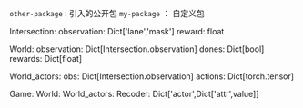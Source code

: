 `other-package` : 引入的公开包
`my-package` ： 自定义包

Intersection:
    observation: Dict['lane','mask']
    reward: float

World:
    observation: Dict[Intersection.observation]
    dones: Dict[bool]
    rewards: Dict[float]

World_actors:
    obs: Dict[Intersection.observation]
    actions: Dict[torch.tensor]

Game:
    World:
    World_actors:
    Recoder: Dict['actor',Dict['attr',value]]
    
